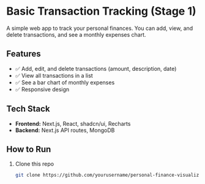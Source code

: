 # Basic Transaction Tracking (Stage 1)

A simple web app to track your personal finances. You can add, view, and delete transactions, and see a monthly expenses chart.

## Features
- ✅ Add, edit, and delete transactions (amount, description, date)
- ✅ View all transactions in a list
- ✅ See a bar chart of monthly expenses
- ✅ Responsive design

## Tech Stack
- **Frontend:** Next.js, React, shadcn/ui, Recharts
- **Backend:** Next.js API routes, MongoDB

## How to Run
1. Clone this repo  
   ```sh
   git clone https://github.com/yourusername/personal-finance-visualizer.git
